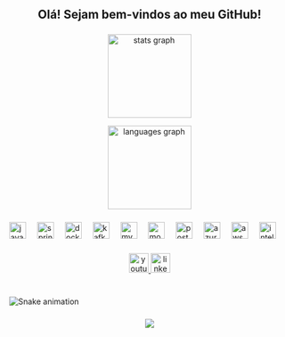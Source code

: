<h2 align="center">Olá! Sejam bem-vindos ao meu GitHub!</h2>

###

<div align="center">
  <!-- GitHub Stats -->
  <img
  src="https://github-readme-stats.vercel.app/api?username=Jubilio&hide_title=false&hide_rank=false&show_icons=true&include_all_commits=true&count_private=false&disable_animations=false&theme=dracula&locale=pt-br&hide_border=false"
  height="150"
  alt="stats graph"
/>

 <img
  src="https://github-readme-stats.vercel.app/api/top-langs?username=Jubilio&locale=pt-br&hide_title=false&layout=compact&card_width=320&langs_count=5&theme=dracula&hide_border=false"
  height="150"
  alt="languages graph"
/>
</div>

###

<div align="left">
  <!-- Tecnologias / Ferramentas -->
  <img src="https://cdn.jsdelivr.net/gh/devicons/devicon/icons/java/java-original.svg" height="30" alt="java logo" />
  <img width="12" />
  <img src="https://cdn.jsdelivr.net/gh/devicons/devicon/icons/spring/spring-original.svg" height="30" alt="spring logo" />
  <img width="12" />
  <img src="https://cdn.jsdelivr.net/gh/devicons/devicon/icons/docker/docker-original.svg" height="30" alt="docker logo" />
  <img width="12" />
  <img src="https://cdn.jsdelivr.net/gh/devicons/devicon/icons/apachekafka/apachekafka-original.svg" height="30" alt="kafka logo" />
  <img width="12" />
  <img src="https://cdn.jsdelivr.net/gh/devicons/devicon/icons/mysql/mysql-original.svg" height="30" alt="mysql logo" />
  <img width="12" />
  <img src="https://cdn.jsdelivr.net/gh/devicons/devicon/icons/mongodb/mongodb-original.svg" height="30" alt="mongodb logo" />
  <img width="12" />
  <img src="https://cdn.jsdelivr.net/gh/devicons/devicon/icons/postgresql/postgresql-original.svg" height="30" alt="postgresql logo" />
  <img width="12" />
  <img src="https://cdn.jsdelivr.net/gh/devicons/devicon/icons/azure/azure-original.svg" height="30" alt="azure logo" />
  <img width="12" />
  <img src="https://cdn.jsdelivr.net/gh/devicons/devicon/icons/amazonwebservices/amazonwebservices-line-wordmark.svg" height="30" alt="aws logo" />
  <img width="12" />
  <img src="https://cdn.jsdelivr.net/gh/devicons/devicon/icons/intellij/intellij-original.svg" height="30" alt="intellij logo" />
</div>

###

<div align="center">
  <!-- Badges de redes sociais -->
  <a href="https://www.youtube.com/@deepgeoprogramming" target="_blank">
    <img
      src="https://img.shields.io/static/v1?message=YouTube&logo=youtube&label=&color=FF0000&logoColor=white&style=for-the-badge"
      height="35"
      alt="youtube logo"
    />
  </a>

  <a href="https://br.linkedin.com/in/jubilio-mausse" target="_blank">
    <img
      src="https://img.shields.io/static/v1?message=LinkedIn&logo=linkedin&label=&color=0077B5&logoColor=white&style=for-the-badge"
      height="35"
      alt="linkedin logo"
    />
  </a>
</div>

###

<br clear="both">

<!-- Animação Snake (opcional) -->
<img src="https://raw.githubusercontent.com/Jubilio/Jubilio/output/snake.svg" alt="Snake animation" />

###

<div align="center">
  <!-- Contador de visitas -->
  <img src="https://profile-counter.glitch.me/Jubilio/count.svg" />
</div>

###
